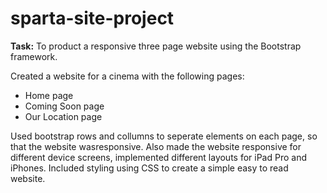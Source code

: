 # sparta-site-project

**Task:** To product a responsive three page website using the Bootstrap framework. 

Created a website for a cinema with the following pages: 
- Home page
- Coming Soon page
- Our Location page

Used bootstrap rows and collumns to seperate elements on each page, so that the website wasresponsive. Also made the website responsive for different device screens, implemented different layouts for iPad Pro and iPhones. Included styling using CSS to create a simple easy to read website.  
